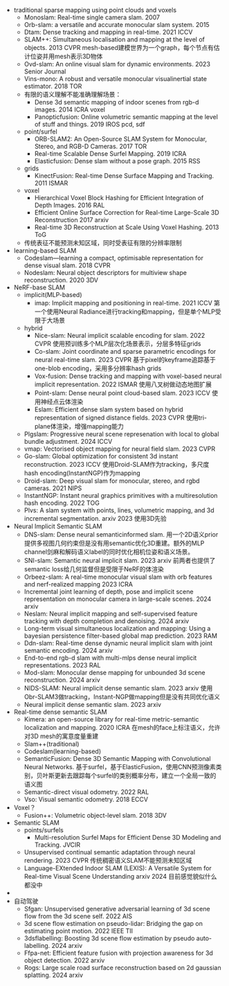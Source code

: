 - traditional sparse mapping using point clouds and voxels
	- Monoslam: Real-time single camera slam. 2007
	- Orb-slam: a versatile and accurate monocular slam system. 2015
	- Dtam: Dense tracking and mapping in real-time. 2021 ICCV
	- SLAM++: Simultaneous localisation and mapping at the level of objects. 2013 CVPR mesh-based建模世界为一个graph，每个节点有估计位姿并用mesh表示3D物体
	- Ovd-slam: An online visual slam for dynamic environments. 2023 Senior Journal
	- Vins-mono: A robust and versatile monocular visualinertial state estimator. 2018 TOR
	- 有限的语义理解不能准确理解场景：
		- Dense 3d semantic mapping of indoor scenes from rgb-d images. 2014 ICRA voxel
		- Panopticfusion: Online volumetric semantic mapping at the level of stuff and things. 2019 IROS pcd, sdf
	- point/surfel
		- ORB-SLAM2: An Open-Source SLAM System for Monocular, Stereo, and RGB-D Cameras. 2017 TOR
		- Real-time Scalable Dense Surfel Mapping. 2019 ICRA
		- Elasticfusion: Dense slam without a pose graph. 2015 RSS
	- grids
		- KinectFusion: Real-time Dense Surface Mapping and Tracking. 2011 ISMAR
	- voxel
		- Hierarchical Voxel Block Hashing for Efficient Integration of Depth Images. 2016 RAL
		- Efficient Online Surface Correction for Real-time Large-Scale 3D Reconstruction 2017 arxiv
		- Real-time 3D Reconstruction at Scale Using Voxel Hashing. 2013 ToG
	- 传统表征不能预测未知区域，同时受表征有限的分辨率限制
- learning-based SLAM
	- Codeslam—learning a compact, optimisable representation for dense visual slam. 2018 CVPR
	- Nodeslam: Neural object descriptors for multiview shape reconstruction. 2020 3DV
- NeRF-base SLAM
	- implicit(MLP-based)
		- imap: Implicit mapping and positioning in real-time. 2021 ICCV 第一个使用Neural Radiance进行tracking和mapping，但是单个MLP受限于大场景
	- hybrid
		- Nice-slam: Neural implicit scalable encoding for slam. 2022 CVPR 使用预训练多个MLP层次化场景表示，分层多特征grids
		- Co-slam: Joint coordinate and sparse parametric encodings for neural real-time slam. 2023 CVPR 基于pixel的keyframe追踪基于one-blob encoding，采用多分辨率hash grids
		- Vox-fusion: Dense tracking and mapping with voxel-based neural implicit representation. 2022 ISMAR 使用八叉树做动态地图扩展
		- Point-slam: Dense neural point cloud-based slam. 2023 ICCV 使用神经点云体渲染
		- Eslam: Efficient dense slam system based on hybrid representation of signed distance fields. 2023 CVPR 使用tri-plane体渲染，增强mapping能力
	- Plgslam: Progressive neural scene represenation with local to global bundle adjustment. 2024 ICCV
	- vmap: Vectorised object mapping for neural field slam. 2023 CVPR
	- Go-slam: Global optimization for consistent 3d instant reconstruction. 2023 ICCV 使用Droid-SLAM作为tracking，多尺度hash encoding(InstantNGP)作为mapping
	- Droid-slam: Deep visual slam for monocular, stereo, and rgbd cameras. 2021 NIPS
	- InstantNGP: Instant neural graphics primitives with a multiresolution hash encoding. 2022 TOG
	- Plvs: A slam system with points, lines, volumetric mapping, and 3d incremental segmentation. arxiv 2023 使用3D先验
- Neural Implicit Semantic SLAM
	- DNS-slam: Dense neural semanticinformed slam. 用一个2D语义prior提供多视图几何约束但是没有用semantic优化3D重建。额外的MLP channel剑麻和解码语义label的同时优化相机位姿和语义场景。
	- SNI-slam: Semantic neural implicit slam. 2023 arxiv 前两者也提供了semantic loss给几何监督但是受限于NeRF的体渲染
	- Orbeez-slam: A real-time monocular visual slam with orb features and nerf-realized mapping 2023 ICRA
	- Incremental joint learning of depth, pose and implicit scene representation on monocular camera in large-scale scenes. 2024 arxiv
	- Neslam: Neural implicit mapping and self-supervised feature tracking with depth completion and denoising. 2024 arxiv
	- Long-term visual simultaneous localization and mapping: Using a bayesian persistence filter-based global map prediction. 2023 RAM
	- Ddn-slam: Real-time dense dynamic neural implicit slam with joint semantic encoding. 2024 arxiv
	- End-to-end rgb-d slam with multi-mlps dense neural implicit representations. 2023 RAL
	- Mod-slam: Monocular dense mapping for unbounded 3d scene reconstruction. 2024 arxiv
	- NIDS-SLAM: Neural implicit dense semantic slam. 2023 arxiv 使用Obr-SLAM3做tracking，Instant-NGP做mapping但是没有共同优化语义
	- Neural implicit dense semantic slam. 2023 arxiv
- Real-time dense semantic SLAM
	- Kimera: an open-source library for real-time metric-semantic localization and mapping. 2020 ICRA 在mesh的face上标注语义，允许对3D mesh的寓意度量重建
	- Slam++(traditional)
	- Codeslam(learning-based)
	- SemanticFusion: Dense 3D Semantic Mapping with Convolutional Neural Networks. 基于surfel，基于ElasticFusion，使用CNN预测像素类别，贝叶斯更新去跟踪每个surfel的类别概率分布，建立一个全局一致的语义图
	- Semantic-direct visual odometry. 2022 RAL
	- Vso: Visual semantic odometry. 2018 ECCV
- Voxel？
	- Fusion++: Volumetric object-level slam. 2018 3DV
- Semantic SLAM
	- points/surfels
		- Multi-resolution Surfel Maps for Efficient Dense 3D Modeling and Tracking. JVCIR
	- Unsupervised continual semantic adaptation through neural rendering. 2023 CVPR 传统稠密语义SLAM不能预测未知区域
	- Language-EXtended Indoor SLAM (LEXIS): A Versatile System for Real-time Visual Scene Understanding arxiv 2024 目前感觉貌似什么都没中
-
- 自动驾驶
	- Sfgan: Unsupervised generative adversarial learning of 3d scene flow from the 3d scene self. 2022 AIS
	- 3d scene flow estimation on pseudo-lidar: Bridging the gap on estimating point motion. 2022 IEEE TII
	- 3dsflabelling: Boosting 3d scene flow estimation by pseudo auto-labelling. 2024 arxiv
	- Ffpa-net: Efficient feature fusion with projection awareness for 3d object detection. 2022 arxiv
	- Rogs: Large scale road surface reconstruction based on 2d gaussian splatting. 2024 arxiv